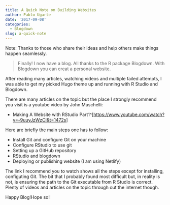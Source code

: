 ```yaml
---
title: A Quick Note on Building Websites
author: Pablo Ugarte
date: '2017-09-08'
categories:
  - Blogdown
slug: a-quick-note
---
```


Note: Thanks to those who share their ideas and help others make things happen seamlessly.

>Finally! I now have a blog. All thanks to the R package Blogdown. With Blogdown you can creat a personal website.

After reading many articles, watching videos and multiple failed attempts, I was able to get my picked Hugo theme up and running with R Studio and Blogdown.

There are many articles on the topic but the place I strongly recommend you visit is a youtube video by John Muschelli:

* Making A Website with RStudio Part1^[https://www.youtube.com/watch?v=-9uuyJzWzCI&t=1472s]

Here are briefly the main steps one has to follow:

* Install Git and configure Git on your machine 
* Configure RStudio to use git
* Setting up a GitHub repository
* RStudio and blogdown
* Deploying or publishing website (I am using Netlify)

The link I recommend you to watch shows all the steps except for installing, configuting Git. The bit that I probably found most difficult but, in reality is not, is ensuring the path to the Git executable from R Studio is correct. Plenty of videos and articles on the topic through out the internet though.

Happy Blog!Hope so!

